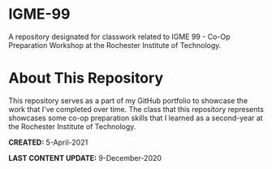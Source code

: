 # IGME-99
A repository designated for classwork related to IGME 99 - Co-Op Preparation Workshop at the Rochester Institute of Technology.

# About This Repository
This repository serves as a part of my GitHub portfolio to showcase the work that I've completed over time. The class that this repository represents showcases some co-op preparation skills that I learned as a second-year at the Rochester Institute of Technology.

**CREATED:** 5-April-2021

**LAST CONTENT UPDATE:** 9-December-2020
